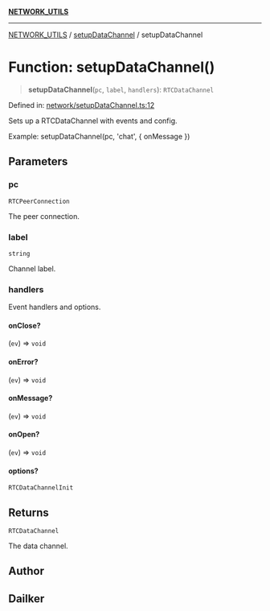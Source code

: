[**NETWORK_UTILS**](../../README.md)

***

[NETWORK_UTILS](../../README.md) / [setupDataChannel](../README.md) / setupDataChannel

# Function: setupDataChannel()

> **setupDataChannel**(`pc`, `label`, `handlers`): `RTCDataChannel`

Defined in: [network/setupDataChannel.ts:12](https://github.com/dailker/everyutil-js/blob/7799f3f003cb23f425be3f1c83c38483e2648188/src/network/setupDataChannel.ts#L12)

Sets up a RTCDataChannel with events and config.

Example: setupDataChannel(pc, 'chat', { onMessage })

## Parameters

### pc

`RTCPeerConnection`

The peer connection.

### label

`string`

Channel label.

### handlers

Event handlers and options.

#### onClose?

(`ev`) => `void`

#### onError?

(`ev`) => `void`

#### onMessage?

(`ev`) => `void`

#### onOpen?

(`ev`) => `void`

#### options?

`RTCDataChannelInit`

## Returns

`RTCDataChannel`

The data channel.

## Author

## Dailker
